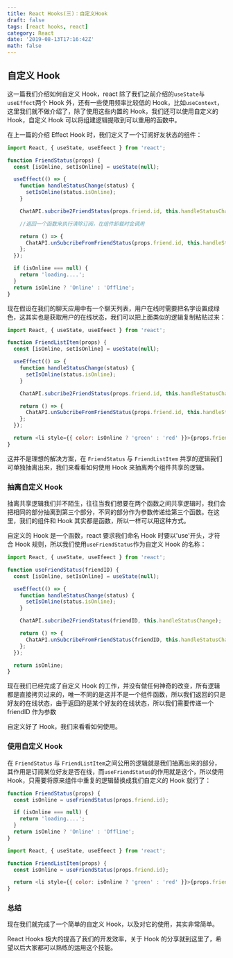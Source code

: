 ```yaml
---
title: React Hooks(三)：自定义Hook
draft: false
tags: [react hooks, react]
category: React
date: '2019-08-13T17:16:42Z'
math: false
---
```


## 自定义 Hook

这一篇我们介绍如何自定义 Hook，react 除了我们之前介绍的`useState`与`useEffect`两个 Hook 外，还有一些使用频率比较低的 Hook，比如`useContext`，这里我们就不做介绍了，除了使用这些内置的 Hook，我们还可以使用自定义的 Hook，自定义 Hook 可以将组建逻辑提取到可以重用的函数中。

在上一篇的介绍 Effect Hook 时，我们定义了一个订阅好友状态的组件：

```js
import React, { useState, useEfeect } from 'react';

function FriendStatus(props) {
  const [isOnline, setIsOnline] = useState(null);

  useEffect(() => {
    function handleStatusChange(status) {
      setIsOnline(status.isOnline);
    }

    ChatAPI.subcribe2FriendStatus(props.friend.id, this.handleStatusChange);

    //返回一个函数来执行清除订阅，在组件卸载时会调用

    return () => {
      ChatAPI.unSubcribeFromFriendStatus(props.friend.id, this.handleStatusChange);
    };
  });

  if (isOnline === null) {
    return 'loading....';
  }
  return isOnline ? 'Online' : 'Offline';
}
```

现在假设在我们的聊天应用中有一个聊天列表，用户在线时需要把名字设置成绿色，这其实也是获取用户的在线状态，我们可以把上面类似的逻辑复制粘贴过来：

```js
import React, { useState, useEfeect } from 'react';

function FriendListItem(props) {
  const [isOnline, setIsOnline] = useState(null);

  useEffect(() => {
    function handleStatusChange(status) {
      setIsOnline(status.isOnline);
    }

    ChatAPI.subcribe2FriendStatus(props.friend.id, this.handleStatusChange);

    return () => {
      ChatAPI.unSubcribeFromFriendStatus(props.friend.id, this.handleStatusChange);
    };
  });

  return <li style={{ color: isOnline ? 'green' : 'red' }}>{props.friend.name}</li>;
}
```

这并不是理想的解决方案，在 `FriendStatus` 与 `FriendListItem` 共享的逻辑我们可单独抽离出来，我们来看看如何使用 Hook 来抽离两个组件共享的逻辑。

### 抽离自定义 Hook

抽离共享逻辑我们并不陌生，往往当我们想要在两个函数之间共享逻辑时，我们会把相同的部分抽离到第三个部分，不同的部分作为参数传递给第三个函数。在这里，我们的组件和 Hook 其实都是函数，所以一样可以用这种方式。

自定义的 Hook 是一个函数，react 要求我们命名 Hook 时要以'use'开头，才符合 Hook 规则，所以我们使用`useFriendStatus`作为自定义 Hook 的名称：

```js
import React, { useState, useEfeect } from 'react';

function useFriendStatus(friendID) {
  const [isOnline, setIsOnline] = useState(null);

  useEffect(() => {
    function handleStatusChange(status) {
      setIsOnline(status.isOnline);
    }

    ChatAPI.subcribe2FriendStatus(friendID, this.handleStatusChange);

    return () => {
      ChatAPI.unSubcribeFromFriendStatus(friendID, this.handleStatusChange);
    };
  });

  return isOnline;
}
```

现在我们已经完成了自定义 Hook 的工作，并没有做任何神奇的改变，所有逻辑都是直接拷贝过来的，唯一不同的是这并不是一个组件函数，所以我们返回的只是好友的在线状态，由于返回的是某个好友的在线状态，所以我们需要传递一个 friendID 作为参数

自定义好了 Hook，我们来看看如何使用。

### 使用自定义 Hook

在 `FriendStatus` 与 `FriendListItem`之间公用的逻辑就是我们抽离出来的部分，其作用是订阅某位好友是否在线，而`useFriendStatus`的作用就是这个，所以使用 Hook，只需要将原来组件中重复的逻辑替换成我们自定义的 Hook 就行了：

```js
function FriendStatus(props) {
  const isOnline = useFriendStatus(props.friend.id);

  if (isOnline === null) {
    return 'loading....';
  }
  return isOnline ? 'Online' : 'Offline';
}
```

```js
import React, { useState, useEfeect } from 'react';

function FriendListItem(props) {
  const isOnline = useFriendStatus(props.friend.id);

  return <li style={{ color: isOnline ? 'green' : 'red' }}>{props.friend.name}</li>;
}
```

### 总结

现在我们就完成了一个简单的自定义 Hook，以及对它的使用，其实非常简单。

React Hooks 极大的提高了我们的开发效率，关于 Hook 的分享就到这里了，希望以后大家都可以熟练的运用这个技能。
